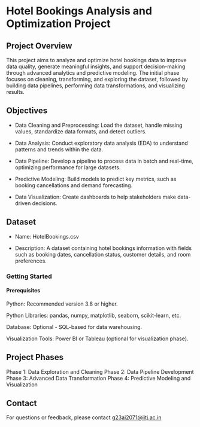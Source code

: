 # Hotel Bookings Analysis and Optimization Project

## Project Overview

This project aims to analyze and optimize hotel bookings data to improve data quality, generate meaningful insights, and support decision-making through advanced analytics and predictive modeling. The initial phase focuses on cleaning, transforming, and exploring the dataset, followed by building data pipelines, performing data transformations, and visualizing results.

## Objectives
- Data Cleaning and Preprocessing: Load the dataset, handle missing values, standardize data formats, and detect outliers.

- Data Analysis: Conduct exploratory data analysis (EDA) to understand patterns and trends within the data.

- Data Pipeline: Develop a pipeline to process data in batch and real-time, optimizing performance for large datasets.

- Predictive Modeling: Build models to predict key metrics, such as booking cancellations and demand forecasting.

- Data Visualization: Create dashboards to help stakeholders make data-driven decisions.

## Dataset

- Name: HotelBookings.csv

- Description: A dataset containing hotel bookings information with fields such as booking dates, cancellation status, customer details, and room preferences.

### Getting Started
#### Prerequisites

Python: Recommended version 3.8 or higher.

Python Libraries: pandas, numpy, matplotlib, seaborn, scikit-learn, etc.

Database: Optional - SQL-based for data warehousing.

Visualization Tools: Power BI or Tableau (optional for visualization phase).


## Project Phases

Phase 1: Data Exploration and Cleaning
Phase 2: Data Pipeline Development
Phase 3: Advanced Data Transformation
Phase 4: Predictive Modeling and Visualization

## Contact
For questions or feedback, please contact g23ai2071@iitj.ac.in